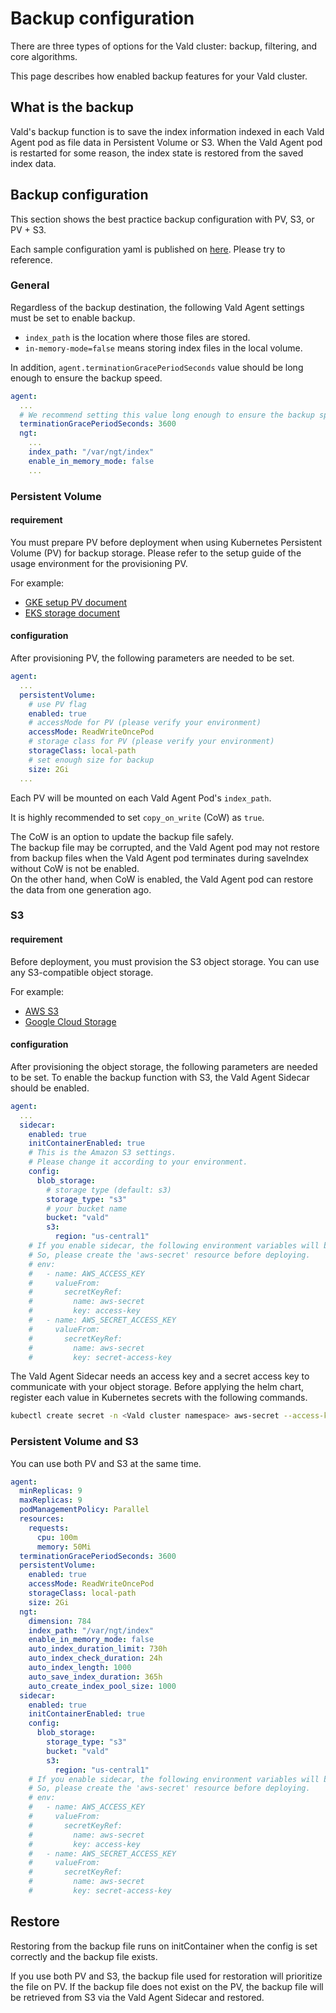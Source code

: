 # Backup configuration

There are three types of options for the Vald cluster: backup, filtering, and core algorithms.

This page describes how enabled backup features for your Vald cluster.

## What is the backup

Vald's backup function is to save the index information indexed in each Vald Agent pod as file data in Persistent Volume or S3.
When the Vald Agent pod is restarted for some reason, the index state is restored from the saved index data.

## Backup configuration

This section shows the best practice backup configuration with PV, S3, or PV + S3.

Each sample configuration yaml is published on [here](https://github.com/vdaas/vald/tree/master/charts/vald/values).
Please try to reference.

### General

Regardless of the backup destination, the following Vald Agent settings must be set to enable backup.
- `index_path` is the location where those files are stored.
- `in-memory-mode=false` means storing index files in the local volume.

In addition, `agent.terminationGracePeriodSeconds` value should be long enough to ensure the backup speed.

```yaml
agent:
  ...
  # We recommend setting this value long enough to ensure the backup speed of PV, since the Index is backed up at the end of the pod.
  terminationGracePeriodSeconds: 3600
  ngt:
    ...
    index_path: "/var/ngt/index"
    enable_in_memory_mode: false
    ...
```

### Persistent Volume

#### requirement

You must prepare PV before deployment when using Kubernetes Persistent Volume (PV) for backup storage.
Please refer to the setup guide of the usage environment for the provisioning PV.

For example:
- [GKE setup PV document](https://cloud.google.com/kubernetes-engine/docs/concepts/persistent-volumes)
- [EKS storage document](https://docs.aws.amazon.com/eks/latest/userguide/storage.html)

#### configuration

After provisioning PV, the following parameters are needed to be set.

```yaml
agent:
  ...
  persistentVolume:
    # use PV flag
    enabled: true
    # accessMode for PV (please verify your environment)
    accessMode: ReadWriteOncePod
    # storage class for PV (please verify your environment)
    storageClass: local-path
    # set enough size for backup
    size: 2Gi
  ...
```

Each PV will be mounted on each Vald Agent Pod's `index_path`.

It is highly recommended to set `copy_on_write` (CoW) as `true`. 

<div class="notice">
The CoW is an option to update the backup file safely.<BR>
The backup file may be corrupted, and the Vald Agent pod may not restore from backup files when the Vald Agent pod terminates during saveIndex without CoW is not be enabled.<BR>
On the other hand, when CoW is enabled, the Vald Agent pod can restore the data from one generation ago.
</div>

### S3

#### requirement

Before deployment, you must provision the S3 object storage.
You can use any S3-compatible object storage.

For example:
- [AWS S3](https://aws.amazon.com/s3/)
- [Google Cloud Storage](https://cloud.google.com/storage/docs/)

#### configuration

After provisioning the object storage, the following parameters are needed to be set.
To enable the backup function with S3, the Vald Agent Sidecar should be enabled.

```yaml
agent:
  ...
  sidecar:
    enabled: true
    initContainerEnabled: true
    # This is the Amazon S3 settings.
    # Please change it according to your environment.
    config:
      blob_storage:
        # storage type (default: s3)
        storage_type: "s3"
        # your bucket name
        bucket: "vald"
        s3:
          region: "us-central1"
    # If you enable sidecar, the following environment variables will be created automatically by default values.
    # So, please create the 'aws-secret' resource before deploying.
    # env:
    #   - name: AWS_ACCESS_KEY
    #     valueFrom:
    #       secretKeyRef:
    #         name: aws-secret
    #         key: access-key
    #   - name: AWS_SECRET_ACCESS_KEY
    #     valueFrom:
    #       secretKeyRef:
    #         name: aws-secret
    #         key: secret-access-key
```

The Vald Agent Sidecar needs an access key and a secret access key to communicate with your object storage.
Before applying the helm chart, register each value in Kubernetes secrets with the following commands.

```bash
kubectl create secret -n <Vald cluster namespace> aws-secret --access-key=<ACCESS KEY> --secret-access-key=<SECRET ACCESSS KEY>
```

### Persistent Volume and S3

You can use both PV and S3 at the same time.

```yaml
agent:
  minReplicas: 9
  maxReplicas: 9
  podManagementPolicy: Parallel
  resources:
    requests:
      cpu: 100m
      memory: 50Mi
  terminationGracePeriodSeconds: 3600
  persistentVolume:
    enabled: true
    accessMode: ReadWriteOncePod
    storageClass: local-path
    size: 2Gi
  ngt:
    dimension: 784
    index_path: "/var/ngt/index"
    enable_in_memory_mode: false
    auto_index_duration_limit: 730h
    auto_index_check_duration: 24h
    auto_index_length: 1000
    auto_save_index_duration: 365h
    auto_create_index_pool_size: 1000
  sidecar:
    enabled: true
    initContainerEnabled: true
    config:
      blob_storage:
        storage_type: "s3"
        bucket: "vald"
        s3:
          region: "us-central1"
    # If you enable sidecar, the following environment variables will be created automatically by default values.
    # So, please create the 'aws-secret' resource before deploying.
    # env:
    #   - name: AWS_ACCESS_KEY
    #     valueFrom:
    #       secretKeyRef:
    #         name: aws-secret
    #         key: access-key
    #   - name: AWS_SECRET_ACCESS_KEY
    #     valueFrom:
    #       secretKeyRef:
    #         name: aws-secret
    #         key: secret-access-key
```

## Restore

Restoring from the backup file runs on initContainer when the config is set correctly and the backup file exists.

If you use both PV and S3, the backup file used for restoration will prioritize the file on PV.
If the backup file does not exist on the PV, the backup file will be retrieved from S3 via the Vald Agent Sidecar and restored.
